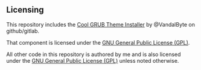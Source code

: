 ## Licensing

This repository includes the [Cool GRUB Theme Installer](https://github.com/VandalByte/darkmatter-grub2-theme) by @VandalByte on github/gitlab.

That component is licensed under the [GNU General Public License (GPL)](https://www.gnu.org/licenses/gpl-3.0.en.html).

All other code in this repository is authored by me and is also licensed under the [GNU General Public License (GPL)](https://www.gnu.org/licenses/gpl-3.0.en.html) unless noted otherwise.
